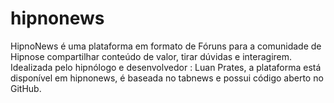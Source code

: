 # hipnonews
HipnoNews é uma plataforma em formato de Fóruns para a comunidade de Hipnose compartilhar conteúdo de valor, tirar dúvidas e interagirem. Idealizada pelo hipnólogo e desenvolvedor : Luan Prates, a plataforma está disponível em hipnonews, é baseada no tabnews e possui código aberto no GitHub.
